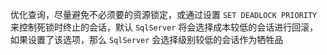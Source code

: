 优化查询，尽量避免不必须要的资源锁定，或通过设置 `SET DEADLOCK PRIORITY` 来控制死锁时终止的会话，默认 `SqlServer` 将会选择成本较低的会话进行回滚，如果设置了该选项，那么 `SqlServer` 会选择级别较低的会话作为牺牲品

